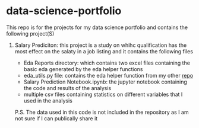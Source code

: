 # data-science-portfolio
This repo is for the projects for my data science portfolio and contains the following project(S)

1. Salary Prediciton:
	 this project is a study on whihc qualification has the most effect on the salaty in a job listing
	 and it contains the following files
	 * Eda Reports directory: which contains two excel files containing the basic eda generated by the eda helper functions
	 * eda_utils.py file: contains the eda helper function from my other [repo](https://github.com/MhdAyoub-ai/eda-utils)
	 * Salary Prediction Notebook.ipynb: the jupyter notebook containing the code and results of the analysis
	 * multiple csv files containing statistics on different variables that I used in the analysis
	
	P.S. The data used in this code is not included in the repository as I am not sure if I can publically share it
